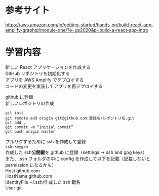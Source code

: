 # 参考サイト

https://aws.amazon.com/jp/getting-started/hands-on/build-react-app-amplify-graphql/module-one/?e=gs2020&p=build-a-react-app-intro

# 学習内容

新しい React アプリケーションを作成する  
GitHub リポジトリを初期化する  
アプリを AWS Amplify でデプロイする  
コードの変更を実装してアプリを再デプロイする

github に登録  
新しいレポジトリの作成

`git init`  
`git remote add origin git@github.com:登録名/レポジトリ名.git`  
`git add .`  
`git commit -m “initial commit”`  
`git push origin master`

プルリクするために ssh を作成して登録  
`ssh-keygen`  
作成した ssh**公開鍵**を github に登録（settings -> ssh and gpg keys）  
また、.ssh フォルダの中に config を作成して以下を記載（記載しないと permission になるかも）  
Host github.com  
HostName github.com  
IdentityFile ~/.ssh/作成した ssh 鍵名  
User git
